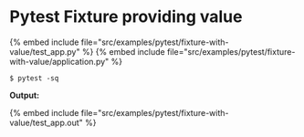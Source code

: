 # Pytest Fixture providing value

{% embed include file="src/examples/pytest/fixture-with-value/test_app.py" %}
{% embed include file="src/examples/pytest/fixture-with-value/application.py" %}

```
$ pytest -sq
```


**Output:**

{% embed include file="src/examples/pytest/fixture-with-value/test_app.out" %}


